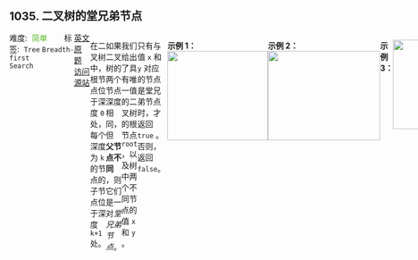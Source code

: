 <div style="font-size: 20px; margin-bottom: 15px; font-weight: bold;">1035. 二叉树的堂兄弟节点</div>
<div style="display: flex; font-size: 14px; justify-content: space-between;"><div><span style="margin-right: 30px;">难度:&nbsp;&nbsp;<label style="color: rgb(90, 183, 38);">简单</label></span><span style="margin-right: 30px;">标签:&nbsp;&nbsp;<code>Tree</code>&nbsp;<code>Breadth-first Search</code></span></div><div><span style="margin-right: 15px;"><a href="https://leetcode.com/problems/cousins-in-binary-tree/">英文原题</a></span><span><a href="https://leetcode-cn.com/problems/cousins-in-binary-tree/">访问源站</a></span></div>
<hr style="height: 1px; margin: 1em 0px;" />
<p>在二叉树中，根节点位于深度 <code>0</code> 处，每个深度为 <code>k</code> 的节点的子节点位于深度 <code>k+1</code> 处。</p>

<p>如果二叉树的两个节点深度相同，但<strong> 父节点不同</strong> ，则它们是一对<em>堂兄弟节点</em>。</p>

<p>我们给出了具有唯一值的二叉树的根节点 <code>root</code> ，以及树中两个不同节点的值 <code>x</code> 和 <code>y</code> 。</p>

<p>只有与值 <code>x</code> 和 <code>y</code> 对应的节点是堂兄弟节点时，才返回 <code>true</code> 。否则，返回 <code>false</code>。</p>

<p> </p>

<p><strong>示例 1：<br />
<img alt="" src="https://assets.leetcode.com/uploads/2019/02/12/q1248-01.png" style="width: 180px; height: 160px;" /></strong></p>

<pre>
<strong>输入：</strong>root = [1,2,3,4], x = 4, y = 3
<strong>输出：</strong>false
</pre>

<p><strong>示例 2：<br />
<img alt="" src="https://assets.leetcode.com/uploads/2019/02/12/q1248-02.png" style="width: 201px; height: 160px;" /></strong></p>

<pre>
<strong>输入：</strong>root = [1,2,3,null,4,null,5], x = 5, y = 4
<strong>输出：</strong>true
</pre>

<p><strong>示例 3：</strong></p>

<p><strong><img alt="" src="https://assets.leetcode.com/uploads/2019/02/13/q1248-03.png" style="width: 156px; height: 160px;" /></strong></p>

<pre>
<strong>输入：</strong>root = [1,2,3,null,4], x = 2, y = 3
<strong>输出：</strong>false</pre>

<p> </p>

<p><strong>提示：</strong></p>

<ul>
	<li>二叉树的节点数介于 <code>2</code> 到 <code>100</code> 之间。</li>
	<li>每个节点的值都是唯一的、范围为 <code>1</code> 到 <code>100</code> 的整数。</li>
</ul>

<p> </p>

<hr style="height: 1px; margin: 1em 0px;" />
<strong>第1次解答</strong>
```javascript
/**
 * Definition for a binary tree node.
 * function TreeNode(val, left, right) {
 *     this.val = (val===undefined ? 0 : val)
 *     this.left = (left===undefined ? null : left)
 *     this.right = (right===undefined ? null : right)
 * }
 */
/**
 * @param {TreeNode} root
 * @param {number} x
 * @param {number} y
 * @return {boolean}
 */
var isCousins = function (root, x, y) {
  // 判断两个节点是否为堂兄弟节点，主要有两点：1. 两个节点的父节点不是同一个，2. 两个位于同一层。
  // 因此每个节点至少需要两个变量来存放信息： parent用来存放父节点，depth用来存放节点深度
  // 只有当 parent 不相等，且 depth 相等，才是堂兄弟
  // 定义 x 节点信息
  let x_parent = null,
    x_depth = 0;
  // 定义 y 节点信息
  let y_parent = null,
    y_depth = 0;

  // 深度优先遍历
  const dfs = function (root, depth, parent) {
    // 如果根节点为 null，则结束遍历
    if (root === null) return null;
    // 如果根节点值 === x，或者根节点值 === y，则证明找到该节点了，更新当前节点的信息
    if (root.val === x) {
      // 更新其父节点和深度信息
      [x_parent, x_depth] = [parent, depth];
    }
    // 同上
    if (root.val === y) {
      [y_parent, y_depth] = [parent, depth];
    }
    // 剪枝操作，如果当前节点已经找到了 x 和 y，则不再比较子节点
    if (x_parent && y_parent) return;
    // 深度遍历左子树节点
    dfs(root.left, depth + 1, root);
    // 剪枝操作，如果当前节点已经找到了 x 和 y，则不再比较右节点
    if (x_parent && y_parent) return;
    // 深度遍历右子树节点
    dfs(root.right, depth + 1, root);
  };

  // 调用 dfs 方法遍历
  dfs(root, 0, null);

  // 判断依据：x 和 y 深度相同，但父节点不相同
  return x_depth === y_depth && x_parent !== y_parent;
};
```